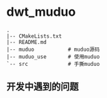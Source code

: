 # dwt_muduo


```
.
|-- CMakeLists.txt
|-- README.md
|-- muduo           # muduo源码
|-- muduo_use       # 使用muduo
`-- src             # 手撕muduo
```


## 开发中遇到的问题

